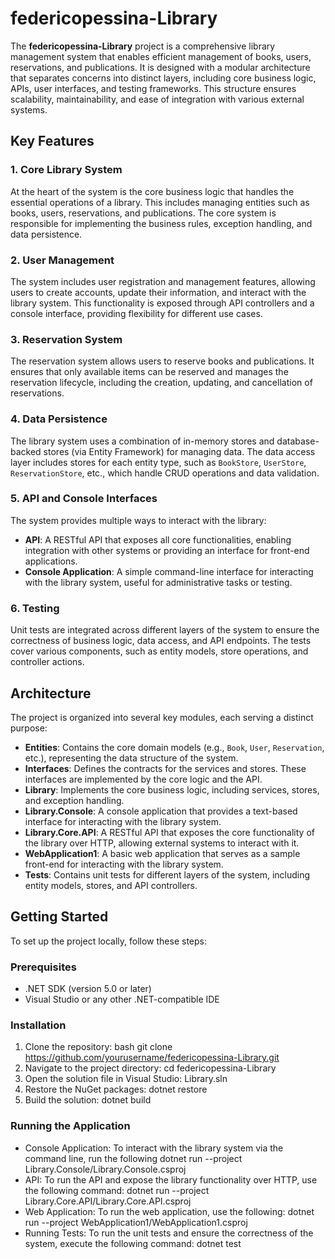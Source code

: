 # federicopessina-Library

The **federicopessina-Library** project is a comprehensive library management system that enables efficient management of books, users, reservations, and publications. It is designed with a modular architecture that separates concerns into distinct layers, including core business logic, APIs, user interfaces, and testing frameworks. This structure ensures scalability, maintainability, and ease of integration with various external systems.

## Key Features

### 1. **Core Library System**
At the heart of the system is the core business logic that handles the essential operations of a library. This includes managing entities such as books, users, reservations, and publications. The core system is responsible for implementing the business rules, exception handling, and data persistence.

### 2. **User Management**
The system includes user registration and management features, allowing users to create accounts, update their information, and interact with the library system. This functionality is exposed through API controllers and a console interface, providing flexibility for different use cases.

### 3. **Reservation System**
The reservation system allows users to reserve books and publications. It ensures that only available items can be reserved and manages the reservation lifecycle, including the creation, updating, and cancellation of reservations.

### 4. **Data Persistence**
The library system uses a combination of in-memory stores and database-backed stores (via Entity Framework) for managing data. The data access layer includes stores for each entity type, such as `BookStore`, `UserStore`, `ReservationStore`, etc., which handle CRUD operations and data validation.

### 5. **API and Console Interfaces**
The system provides multiple ways to interact with the library:
- **API**: A RESTful API that exposes all core functionalities, enabling integration with other systems or providing an interface for front-end applications.
- **Console Application**: A simple command-line interface for interacting with the library system, useful for administrative tasks or testing.

### 6. **Testing**
Unit tests are integrated across different layers of the system to ensure the correctness of business logic, data access, and API endpoints. The tests cover various components, such as entity models, store operations, and controller actions.

## Architecture

The project is organized into several key modules, each serving a distinct purpose:

- **Entities**: Contains the core domain models (e.g., `Book`, `User`, `Reservation`, etc.), representing the data structure of the system.
- **Interfaces**: Defines the contracts for the services and stores. These interfaces are implemented by the core logic and the API.
- **Library**: Implements the core business logic, including services, stores, and exception handling.
- **Library.Console**: A console application that provides a text-based interface for interacting with the library system.
- **Library.Core.API**: A RESTful API that exposes the core functionality of the library over HTTP, allowing external systems to interact with it.
- **WebApplication1**: A basic web application that serves as a sample front-end for interacting with the library system.
- **Tests**: Contains unit tests for different layers of the system, including entity models, stores, and API controllers.

## Getting Started

To set up the project locally, follow these steps:

### Prerequisites

- .NET SDK (version 5.0 or later)
- Visual Studio or any other .NET-compatible IDE

### Installation

1. Clone the repository:
   bash
   git clone https://github.com/yourusername/federicopessina-Library.git
2. Navigate to the project directory:
  cd federicopessina-Library
3. Open the solution file in Visual Studio:
  Library.sln
4. Restore the NuGet packages:
  dotnet restore
5. Build the solution:
  dotnet build

### Running the Application
- Console Application: To interact with the library system via the command line, run the following
  dotnet run --project Library.Console/Library.Console.csproj
- API: To run the API and expose the library functionality over HTTP, use the following command:
  dotnet run --project Library.Core.API/Library.Core.API.csproj
- Web Application: To run the web application, use the following:
  dotnet run --project WebApplication1/WebApplication1.csproj
- Running Tests: To run the unit tests and ensure the correctness of the system, execute the following command:
  dotnet test
